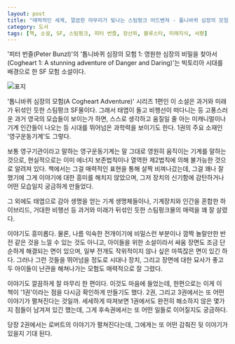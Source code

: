 ```yaml
---
layout: post
title: "매력적인 세계, 깔끔한 마무리가 빛나는 스팀펑크 어드벤쳐 - 톱니바퀴 심장의 모험 1"
category: 도서
tags: [책, 소설, SF, 스팀펑크, 피터 번즐, 장선하, 블루스타, 미래지식, 서평]
---
```


'피터 번즐(Peter Bunzl)'의
'톱니바퀴 심장의 모험 1: 영원한 심장의 비밀을 찾아서(Cogheart 1: A stunning adventure of Danger and Daring)'는
빅토리아 시대를 배경으로 한 SF 모험 소설이다.

![표지](https://lh3.googleusercontent.com/BjEJsNwqg6ktOPWZJaWn2smXLFDh6ZbKYS4k5fMw9Mg7l1CHTq8N2eh3_ypYupzVR5wqQlhSsToCrw=s480)

'톱니바퀴 심장의 모험(A Cogheart Adventure)' 시리즈 1편인 이 소설은
과거와 미래가 뒤섞인 듯한 스팀펑크 SF물이다.
그래서 태엽이 돌고 비행선이 떠다니는 등 고풍스러운 과거 영국의 모습들이 보이는가 하면,
스스로 생각하고 움질일 줄 아는 미캐니멀이나 기계 인간들이 나오는 등
시대를 뛰어넘은 과학력을 보이기도 한다.
1권의 주요 소재인 '영구운동기계'도 그렇다.

보통 영구기관이라고 말하는 영구운동기계는 말 그대로 영원히 움직이는 기계를 말하는 것으로,
현실적으로는 이미 에너지 보존법칙이나 열역한 제2법칙에 의해 불가능한 것으로 알려져 있다.
책에서는 그걸 매력적인 표현을 통해 살짝 비껴나갔는데,
그걸 꽤나 잘 했기에 그게 이야기에 대한 흥미를 해치지 않았으며,
그저 장치의 신기함에 감탄하거나 어떤 모습일지 궁금하게 만들었다.

그 외에도 태엽으로 감아 생명을 얻는 기계 생명체들이나,
기계장치와 인간을 혼합한 하이브리드,
거대한 비행선 등
과거와 미래가 뒤섞인 듯한 스팀펑크물의 매력을 꽤 잘 살렸다.

이야기도 흥미롭다.
물론, 나름 익숙한 전개이기에 비밀스런 부분이나 깜짝 놀랄만한 반전 같은 것을 느낄 수 있는 것도 아니고,
아이들을 위한 소설이라서 싸움 장면도 조금 단순하게 해결되는 면이 있으며,
일부 전개도 작위적이지 않나 싶은 마뜩잖은 면이 있긴 하다.
그러나 그런 것들을 뛰어넘을 정도로 시대나 장치, 그리고 장면에 대한 묘사가 좋고
두 아이들이 난관을 해쳐나가는 모험도 매력적으로 잘 그렸다.

이야기도 깔끔하게 잘 마무리 한 편이다.
이것도 마음에 들었는데,
한편으로는 이게 이 책이 '1권'이라는 점을 다시금 확인하게 만들기도 했다.
2권, 그리고 3권에서는 또 어떤 이야기가 펼쳐진다는 것일까.
세세하게 따져보면 1권에서도 완전히 해소하지 않은 몇가지 점들이 남겨져 있긴 했는데,
그게 후속권에서는 또 어떤 일들로 이어질지도 궁금하다.

당장 2권에서는 로버트의 이야기가 펼쳐진다는데,
그에게는 또 어떤 감춰진 뒷 이야기가 있을지 기대 된다.
